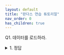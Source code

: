 ```yaml
---
layout: default
title: "판다스 연습 튜토리얼"
nav_order: 0
has_children: true
---
```


Q1. 데이터를 로드하라.
<details>
<summary>1. 정답</summary>

<!-- summary 아래 한칸 공백 두어야함 -->
'''python
import pandas as pd
df = pd.read_csv()
'''
</details>


